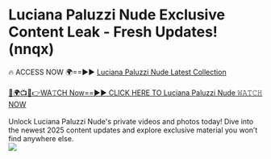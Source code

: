 # Luciana Paluzzi Nude Exclusive Content Leak - Fresh Updates! (nnqx)

🔥 ACCESS NOW 🌍==►► <a href="https://tinyurl.com/yc657z5k" rel="nofollow">Luciana Paluzzi Nude Latest Collection</a>
<br><br>
[🔴🌍📺📱👉WA𝚃CH Now==►► CLICK HERE TO Luciana Paluzzi Nude 𝚆𝙰𝚃𝙲𝙷 NOW](https://tinyurl.com/yc657z5k)
<br><br>
Unlock Luciana Paluzzi Nude's private videos and photos today! Dive into the newest 2025 content updates and explore exclusive material you won’t find anywhere else.
<br>
<a href="https://tinyurl.com/yc657z5k" rel="nofollow" data-target="animated-image.originalLink"><img src="https://camo.githubusercontent.com/8a4f000d20f83aca3bf7ec5f350d767afa0574a8a352519fd8cfa583a6f93a33/68747470733a2f2f692e696d6775722e636f6d2f644a486b345a712e676966" data-canonical-src="https://i.imgur.com/dJHk4Zq.gif" style="max-width: 100%; display: inline-block;" data-target="animated-image.originalImage"></a>
<br>
